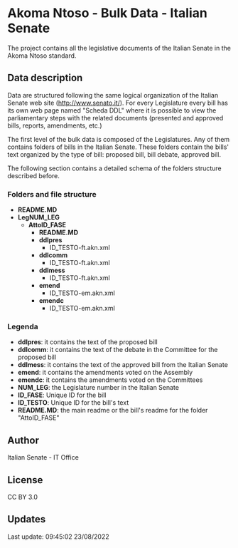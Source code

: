 # Akoma Ntoso - Bulk Data - Italian Senate #

The project contains all the legislative documents of the Italian Senate in the Akoma Ntoso standard.

## Data description ##

Data are structured following the same logical organization of the Italian Senate web site (http://www.senato.it/). For every Legislature every bill has its own web page named "Scheda DDL" where it is possible to view the parliamentary steps with the related documents (presented and approved bills, reports, amendments, etc.)  

The first level of the bulk data is composed of the Legislatures. Any of them contains folders of bills in the Italian Senate. These folders contain the bills' text organized by the type of bill: proposed bill, bill debate, approved bill.

The following section contains a detailed schema of the folders structure described before.

### Folders and file structure ###

* **README.MD**
* **LegNUM_LEG**
    * **AttoID_FASE**
        * **README.MD**    
        *   **ddlpres**
            * ID_TESTO-ft.akn.xml
        *   **ddlcomm**
            * ID_TESTO-ft.akn.xml
        *   **ddlmess**
            * ID_TESTO-ft.akn.xml
        *   **emend**
            * ID_TESTO-em.akn.xml
        *   **emendc**
            * ID_TESTO-em.akn.xml
    

### Legenda ###

* **ddlpres**:    it contains the text of the proposed bill
* **ddlcomm**:    it contains the text of the debate in the Committee for the proposed bill
* **ddlmess**:    it contains the text of the approved bill from the Italian Senate
* **emend**:      it contains the amendments voted on the Assembly  
* **emendc**:     it contains the amendments voted on the Committees 
* **NUM_LEG**:    the Legislature number in the Italian Senate  
* **ID_FASE**:    Unique ID for the bill
* **ID_TESTO**:   Unique ID for the bill's text
* **README.MD**:  the main readme or the bill's readme for the folder "AttoID_FASE"

## Author ##

Italian Senate - IT Office

## License ##

CC BY 3.0

## Updates ##

Last update: 09:45:02 23/08/2022